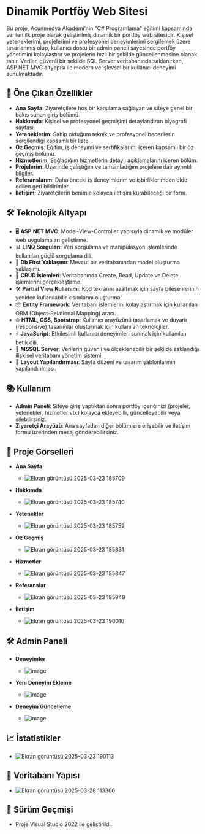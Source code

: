 # Dinamik Portföy Web Sitesi
Bu proje, Acunmedya Akademi’nin "C# Programlama" eğitimi kapsamında verilen ilk proje olarak geliştirilmiş dinamik bir portföy web sitesidir. Kişisel yeteneklerimi, projelerimi ve profesyonel deneyimlerimi sergilemek üzere tasarlanmış olup, kullanıcı dostu bir admin paneli sayesinde portföy yönetimini kolaylaştırır ve projelerin hızlı bir şekilde güncellenmesine olanak tanır. Veriler, güvenli bir şekilde SQL Server veritabanında saklanırken, ASP.NET MVC altyapısı ile modern ve işlevsel bir kullanıcı deneyimi sunulmaktadır.

## 📝 Öne Çıkan Özellikler
- **Ana Sayfa**: Ziyaretçilere hoş bir karşılama sağlayan ve siteye genel bir bakış sunan giriş bölümü.
- **Hakkımda**: Kişisel ve profesyonel geçmişimi detaylandıran biyografi sayfası.
- **Yeteneklerim**: Sahip olduğum teknik ve profesyonel becerilerin sergilendiği kapsamlı bir liste.
- **Öz Geçmiş**: Eğitim, iş deneyimi ve sertifikalarımı içeren kapsamlı bir öz geçmiş bölümü.
- **Hizmetlerim**: Sağladığım hizmetlerin detaylı açıklamalarını içeren bölüm.
- **Projelerim**: Üzerinde çalıştığım ve tamamladığım projelere dair ayrıntılı bilgiler.
- **Referanslarım**: Daha önceki iş deneyimlerim ve işbirliklerimden elde edilen geri bildirimler.
- **İletişim**: Ziyaretçilerin benimle kolayca iletişim kurabileceği bir form.

## 🛠️ Teknolojik Altyapı

- 🖥️ **ASP.NET MVC**: Model-View-Controller yapısıyla dinamik ve modüler web uygulamaları geliştirme.
- 📊 **LINQ Sorguları**: Veri sorgulama ve manipülasyon işlemlerinde kullanılan güçlü sorgulama dili.
- 📂 **Db First Yaklaşımı**: Mevcut bir veritabanından model oluşturma yaklaşımı.
- 🔄 **CRUD İşlemleri**: Veritabanında Create, Read, Update ve Delete işlemlerini gerçekleştirme.
- 🛠️ **Partial View Kullanımı**: Kod tekrarını azaltmak için sayfa bileşenlerinin yeniden kullanılabilir kısımlarını oluşturma.
- 📦 **Entity Framework**: Veritabanı işlemlerini kolaylaştırmak için kullanılan ORM (Object-Relational Mapping) aracı.
- 🌐 **HTML, CSS, Bootstrap**: Kullanıcı arayüzünü tasarlamak ve duyarlı (responsive) tasarımlar oluşturmak için kullanılan teknolojiler.
- ⚡ **JavaScript**: Etkileşimli kullanıcı deneyimleri sunmak için kullanılan betik dili.
- 💾 **MSSQL Server**: Verilerin güvenli ve ölçeklenebilir bir şekilde saklandığı ilişkisel veritabanı yönetim sistemi.
- 📑 **Layout Yapılandırması**: Sayfa düzeni ve tasarım şablonlarının yapılandırılması.

## 📚 Kullanım
- **Admin Paneli**: Siteye giriş yaptıktan sonra portföy içeriğinizi (projeler, yetenekler, hizmetler vb.) kolayca ekleyebilir, güncelleyebilir veya silebilirsiniz.
- **Ziyaretçi Arayüzü**: Ana sayfadan diğer bölümlere erişebilir ve iletişim formu üzerinden mesaj gönderebilirsiniz.

## 📸 Proje Görselleri

- **Ana Sayfa**
  - ![Ekran görüntüsü 2025-03-23 185709](https://github.com/user-attachments/assets/930b75bb-1d23-4e7b-beca-a49bb3038e7f)

- **Hakkımda**
  - ![Ekran görüntüsü 2025-03-23 185740](https://github.com/user-attachments/assets/b3172e65-90a1-49e9-88e3-6695a1e1be48)

- **Yetenekler**
  - ![Ekran görüntüsü 2025-03-23 185759](https://github.com/user-attachments/assets/6ed8727d-3fe6-4493-adb3-a94833d1e44c) 

- **Öz Geçmiş**
  - ![Ekran görüntüsü 2025-03-23 185831](https://github.com/user-attachments/assets/9dc0ec27-17bd-4cd2-9ede-046ef9853f33)

- **Hizmetler**
  - ![Ekran görüntüsü 2025-03-23 185847](https://github.com/user-attachments/assets/329a4866-560c-4996-b21b-ee2959c35932)

- **Referanslar** 
  - ![Ekran görüntüsü 2025-03-23 185949](https://github.com/user-attachments/assets/4a029eea-e7fa-4171-a52d-f8db666e77ea)

- **İletişim** 
  -  ![Ekran görüntüsü 2025-03-23 190010](https://github.com/user-attachments/assets/6eb7edc3-1964-4889-ab6c-76323d89a98d)


## 🛠️ Admin Paneli

- **Deneyimler**
  - ![image](https://github.com/user-attachments/assets/0ddccefd-fd28-4e0e-a948-850b1a1c44d6)

- **Yeni Deneyim Ekleme**
  - ![image](https://github.com/user-attachments/assets/a8505767-cdec-447c-b68d-e2824b6ab543)

- **Deneyim Güncelleme**
  - ![image](https://github.com/user-attachments/assets/ccc0639d-f1fa-45a4-80f6-0e3849cf66d0)

## 📈 İstatistikler
- ![Ekran görüntüsü 2025-03-23 190113](https://github.com/user-attachments/assets/9eb32a7d-4167-4bc3-bc4b-c6b831d27964)


## 📝 Veritabanı Yapısı
- ![Ekran görüntüsü 2025-03-28 113306](https://github.com/user-attachments/assets/f466fd6c-ca9e-4149-af76-c211c9bade03)


## 📜 Sürüm Geçmişi
- Proje Visual Studio 2022 ile geliştirildi.
